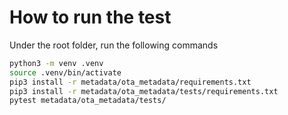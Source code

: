 # How to run the test

Under the root folder, run the following commands

```bash
python3 -m venv .venv
source .venv/bin/activate
pip3 install -r metadata/ota_metadata/requirements.txt
pip3 install -r metadata/ota_metadata/tests/requirements.txt
pytest metadata/ota_metadata/tests/
